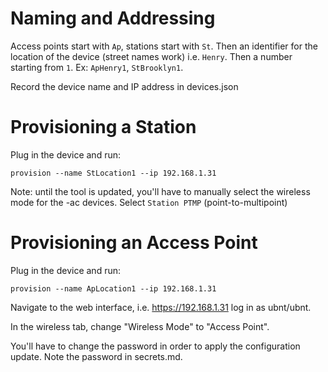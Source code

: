 
# Naming and Addressing

Access points start with `Ap`, stations start with `St`. Then an identifier for the location of the device (street names work) i.e. `Henry`. Then a number starting from `1`. Ex: `ApHenry1`, `StBrooklyn1`.

Record the device name and IP address in devices.json

# Provisioning a Station

Plug in the device and run:

    provision --name StLocation1 --ip 192.168.1.31

Note: until the tool is updated, you'll have to manually select the 
wireless mode for the -ac devices. Select `Station PTMP` (point-to-multipoint)

# Provisioning an Access Point

Plug in the device and run:

    provision --name ApLocation1 --ip 192.168.1.31

Navigate to the web interface, i.e. https://192.168.1.31 log in as ubnt/ubnt.

In the wireless tab, change "Wireless Mode" to "Access Point".

You'll have to change the password in order to apply the configuration update. Note the password in secrets.md.

